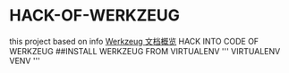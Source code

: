 # HACK-OF-WERKZEUG
this project based on info [Werkzeug 文档概览]('http://werkzeug-docs-cn.readthedocs.io/zh_CN/latest/')
HACK INTO CODE OF WERKZEUG
##INSTALL WERKZEUG FROM VIRTUALENV
'''
VIRTUALENV VENV 
'''



